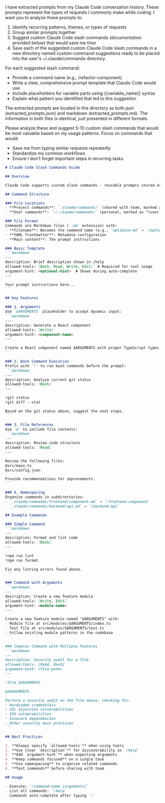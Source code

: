 I have extracted prompts from my Claude Code conversation history. These prompts represent the types of requests I commonly make while coding. I want you to analyze these prompts to:

1. Identify recurring patterns, themes, or types of requests
2. Group similar prompts together
3. Suggest custom Claude Code slash commands (documentation provided below) that would save me time
4. Save each of the suggested custom Claude Code slash commands in a new directory named custom-command-suggestions ready to be placed into the user's ~/.claude/commands directory.

For each suggested slash command:
- Provide a command name (e.g., /refactor-component)
- Write a clear, comprehensive prompt template that Claude Code would use
- Include placeholders for variable parts using {{variable_name}} syntax
- Explain what pattern you identified that led to this suggestion

The extracted prompts are located in this directory as both json (extracted_prompts.json) and markdown (extracted_prompts.md). The information in both files is identical, just presented in different formats.

Please analyze these and suggest 5-10 custom slash commands that would be most valuable based on my usage patterns. Focus on commands that would:
- Save me from typing similar requests repeatedly
- Standardize my common workflows
- Ensure I don't forget important steps in recurring tasks

````markdown
# Claude Code Slash Commands Guide

## Overview

Claude Code supports custom slash commands - reusable prompts stored as Markdown files that can be executed with arguments. Commands start with `/` and can be project-specific or user-level.

## Command Structure

### File Locations
- **Project commands**: `.claude/commands/` (shared with team, marked as "(project)")
- **User commands**: `~/.claude/commands/` (personal, marked as "(user)")

### File Format
Commands are Markdown files (`.md` extension) with:
- **Filename**: Becomes the command name (e.g., `optimize.md` → `/optimize`)
- **YAML frontmatter**: Metadata configuration
- **Main content**: The prompt instructions

### Basic Template
```markdown
---
description: Brief description shown in /help
allowed-tools: [Bash, Read, Write, Edit]  # Required for tool usage
argument-hint: <optional-hint>  # Shows during auto-complete
---

Your prompt instructions here...
```

## Key Features

### 1. Arguments
Use `$ARGUMENTS` placeholder to accept dynamic input:
```markdown
---
description: Generate a React component
allowed-tools: [Write]
argument-hint: <component-name>
---

Create a React component named $ARGUMENTS with proper TypeScript types.
```

### 2. Bash Command Execution
Prefix with `!` to run bash commands before the prompt:
```markdown
---
description: Analyze current git status
allowed-tools: [Bash]
---

!git status
!git diff --stat

Based on the git status above, suggest the next steps.
```

### 3. File References
Use `@` to include file contents:
```markdown
---
description: Review code structure
allowed-tools: [Read]
---

Review the following files:
@src/main.ts
@src/config.json

Provide recommendations for improvements.
```

### 4. Namespacing
Organize commands in subdirectories:
- `.claude/commands/frontend/component.md` → `/frontend:component`
- `.claude/commands/backend/api.md` → `/backend:api`

## Example Commands

### Simple Command
```markdown
---
description: Format and lint code
allowed-tools: [Bash]
---

!npm run lint
!npm run format

Fix any linting errors found above.
```

### Command with Arguments
```markdown
---
description: Create a new feature module
allowed-tools: [Write, Edit]
argument-hint: <module-name>
---

Create a new feature module named "$ARGUMENTS" with:
- Module file at src/modules/$ARGUMENTS/index.ts
- Test file at src/modules/$ARGUMENTS/test.ts
- Follow existing module patterns in the codebase
```

### Complex Command with Multiple Features
```markdown
---
description: Security audit for a file
allowed-tools: [Read, Bash]
argument-hint: <file-path>
---

!file $ARGUMENTS

@$ARGUMENTS

Perform a security audit on the file above, checking for:
- Hardcoded credentials
- SQL injection vulnerabilities
- XSS vulnerabilities
- Insecure dependencies
- Other security best practices
```

## Best Practices

1. **Always specify `allowed-tools`** when using tools
2. **Use clear `description`** for discoverability in `/help`
3. **Add `argument-hint`** when expecting arguments
4. **Keep commands focused** on a single task
5. **Use namespacing** to organize related commands
6. **Test commands** before sharing with team

## Usage

- Execute: `/command-name [arguments]`
- List all commands: `/help`
- Commands auto-complete after typing `/`
````